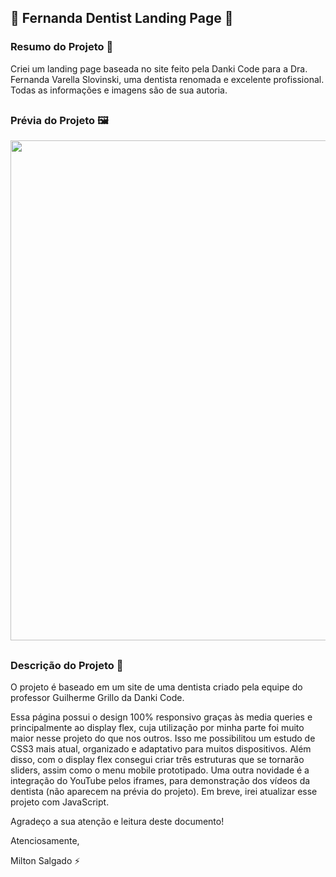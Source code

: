 ## 🦷 Fernanda Dentist Landing Page 🦷

### Resumo do Projeto 📄
Criei um landing page baseada no site feito pela Danki Code para a Dra. Fernanda Varella Slovinski, uma dentista renomada e excelente profissional.
Todas as informações e imagens são de sua autoria.

##

### Prévia do Projeto 🖼️
<div align="center">
    <img height="800em" src="images/landing_page_fernanda_dentist.png">
</div>

##

### Descrição do Projeto 📖

O projeto é baseado em um site de uma dentista criado pela equipe do professor Guilherme Grillo da Danki Code.

Essa página possui o design 100% responsivo graças às media queries e principalmente ao display flex, cuja utilização por minha parte foi muito maior nesse projeto do que nos outros. Isso me possibilitou um estudo de CSS3 mais atual, organizado e adaptativo para muitos dispositivos. Além disso, com o display flex consegui criar três estruturas que se tornarão sliders, assim como o menu mobile prototipado. Uma outra novidade é a integração do YouTube pelos iframes, para demonstração dos vídeos da dentista (não aparecem na prévia do projeto). Em breve, irei atualizar esse projeto com JavaScript.

Agradeço a sua atenção e leitura deste documento!

Atenciosamente, 

Milton Salgado ⚡
